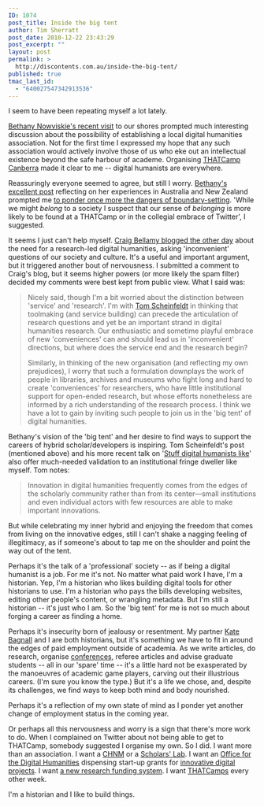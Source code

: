 ```yaml
---
ID: 1074
post_title: Inside the big tent
author: Tim Sherratt
post_date: 2010-12-22 23:43:29
post_excerpt: ""
layout: post
permalink: >
  http://discontents.com.au/inside-the-big-tent/
published: true
tmac_last_id:
  - "640027547342913536"
---
```

I seem to have been repeating myself a lot lately.

<a href="http://dhcanberra.org/2010/11/bethany-nowviskie-in-canberra/">Bethany Nowviskie's recent visit</a> to our shores prompted much interesting discussion about the possibility of establishing a local digital humanities association. Not for the first time I expressed my hope that any such association would actively involve those of us who eke out an intellectual existence beyond the safe harbour of academe. Organising <a href="http://thatcampcanberra.org/">THATCamp Canberra</a> made it clear to me -- digital humanists are everywhere.

Reassuringly everyone seemed to agree, but still I worry. <a href="http://nowviskie.org/2010/digital-humanities-down-under-state-of-play-why-you-care/">Bethany's excellent post</a> reflecting on her experiences in Australia and New Zealand prompted me <a href="http://nowviskie.org/2010/digital-humanities-down-under-state-of-play-why-you-care/#comment-13591">to ponder once more the dangers of boundary-setting</a>. 'While we might <em>belong</em> to a society I suspect that our sense of <em>belonging</em> is more likely to be found at a THATCamp or in the collegial embrace of Twitter', I suggested.

It seems I just can't help myself. <a href="http://www.craigbellamy.net/2010/12/17/aadh/">Craig Bellamy blogged the other day</a> about the need for a research-led digital humanities, asking 'inconvenient' questions of our society and culture. It's a useful and important argument, but it triggered another bout of nervousness. I submitted a comment to Craig's blog, but it seems higher powers (or more likely the spam filter) decided my comments were best kept from public view. What I said was:
<blockquote>Nicely said, though I'm a bit worried about the distinction between 'service' and 'research'. I'm with <a href="http://www.foundhistory.org/2010/05/12/wheres-the-beef-does-digital-humanities-have-to-answer-questions/">Tom Scheinfeldt</a> in thinking that toolmaking (and service building) can precede the articulation of research questions and yet be an important strand in digital humanities research. Our enthusiastic and sometime playful embrace of new 'conveniences' can and should lead us in 'inconvenient' directions, but where does the service end and the research begin?

Similarly, in thinking of the new organisation (and reflecting my own prejudices), I worry that such a formulation downplays the work of people in libraries, archives and museums who fight long and hard to create 'conveniences' for researchers, who have little institutional support for open-ended research, but whose efforts nonetheless are informed by a rich understanding of the research process. I think we have a lot to gain by inviting such people to join us in the 'big tent' of digital humanities.</blockquote>
Bethany's vision of the 'big tent' and her desire to find ways to support the careers of hybrid scholar/developers is inspiring. Tom Scheinfeldt's post (mentioned above) and his more recent talk on '<a href="http://www.foundhistory.org/2010/12/02/stuff-digital-humanists-like/">Stuff digital humanists like</a>' also offer much-needed validation to an institutional fringe dweller like myself. Tom notes:
<blockquote>Innovation in digital humanities frequently comes from the edges of the scholarly community rather than from its center—small institutions and even individual actors with few resources are able to make important innovations.</blockquote>
But while celebrating my inner hybrid and enjoying the freedom that comes from living on the innovative edges, still I can't shake a nagging feeling of illegitimacy, as if someone's about to tap me on the shoulder and point the way out of the tent.

Perhaps it's the talk of a 'professional' society -- as if being a digital humanist is a job. For me it's not. No matter what paid work I have, I'm a historian. Yep, I'm a historian who likes building digital tools for other historians to use. I'm a historian who pays the bills developing websites, editing other people's content, or wrangling metadata. But I'm still a historian -- it's just who I am. So the 'big tent' for me is not so much about forging a career as finding a home.

Perhaps it's insecurity born of jealousy or resentment. My partner <a href="http://chineseaustralia.org/">Kate Bagnall</a> and I are both historians, but it's something we have to fit in around the edges of paid employment outside of academia. As we write articles, do research, organise <a href="http://dragontails.com.au">conferences</a>, referee articles and advise graduate students -- all in our 'spare' time -- it's a little hard not be exasperated by the manoeuvres of academic game players, carving out their illustrious careers. (I'm sure you know the type.) But it's a life we chose, and, despite its challenges, we find ways to keep both mind and body nourished.

Perhaps it's a reflection of my own state of mind as I ponder yet another change of employment status in the coming year.

Or perhaps all this nervousness and worry is a sign that there's more work to do. When I complained on Twitter about not being able to get to THATCamp, somebody suggested I organise my own. So I did. I want more than an association. I want a <a href="http://chnm.gmu.edu/">CHNM</a> or a <a href="http://lib.virginia.edu/scholarslab/">Scholars' Lab</a>. I want an <a href="http://www.neh.gov/odh/">Office for the Digital Humanities</a> dispensing start-up grants for <a href="http://www.neh.gov/grants/guidelines/digitalhumanitiesstartup.html">innovative digital projects</a>. I want <a href="http://discontents.com.au/shed/experiments/hacking-a-research-project">a new research funding system</a>. I want <a href="http://thatcamp.org/">THATCamps</a> every other week.

I'm a historian and I like to build things.